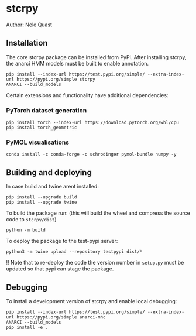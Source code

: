 # stcrpy

Author: Nele Quast


## Installation

The core stcrpy package can be installed from PyPi. 
After installing stcrpy, the anarci HMM models must be built to enable annotation.
```
pip install --index-url https://test.pypi.org/simple/ --extra-index-url https://pypi.org/simple stcrpy
ANARCI --build_models
```

Certain extensions and functionality have additional dependencies: 

### PyTorch dataset generation
```
pip install torch --index-url https://download.pytorch.org/whl/cpu
pip install torch_geometric
```

### PyMOL visualisations 
```
conda install -c conda-forge -c schrodinger pymol-bundle numpy -y
```


## Building and deploying
In case build and twine arent installed: 
```
pip install --upgrade build
pip install --upgrade twine
```

To build the package run: (this will build the wheel and compress the source code to `stcrpy/dist`)
```
python -m build
```

To deploy the package to the test-pypi server: 
```
python3 -m twine upload --repository testpypi dist/*
```
!! Note that to re-deploy the code the version number in `setup.py` must be updated so that pypi can stage the package. 


## Debugging
To install a development version of stcrpy and enable local debugging: 
```
pip install --index-url https://test.pypi.org/simple/ --extra-index-url https://pypi.org/simple anarci-mhc
ANARCI --build_models
pip install -e .
```



